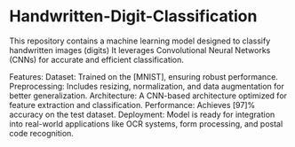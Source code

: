 # Handwritten-Digit-Classification

This repository contains a machine learning model designed to classify handwritten images (digits)
It leverages Convolutional Neural Networks (CNNs) for accurate and efficient classification.

Features:
Dataset: Trained on the [MNIST], ensuring robust performance.
Preprocessing: Includes resizing, normalization, and data augmentation for better generalization.
Architecture: A CNN-based architecture optimized for feature extraction and classification.
Performance: Achieves [97]% accuracy on the test dataset.
Deployment: Model is ready for integration into real-world applications like OCR systems, form processing, and postal code recognition.
